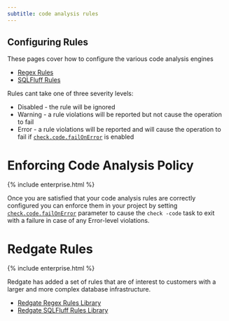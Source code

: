 ```yaml
---
subtitle: code analysis rules
---
```


## Configuring Rules
These pages cover how to configure the various code analysis engines
- [Regex Rules](<Code Analysis Rules/Configuring Regex Rules>)
- [SQLFluff Rules](<Code Analysis Rules/Configuring SQLFluff Rules>)

Rules cant take one of three severity levels:
- Disabled - the rule will be ignored
- Warning - a rule violations will be reported but not cause the operation to fail
- Error - a rule violations will be reported and will cause the operation to fail if [`check.code.failOnError`](<Configuration/Flyway Namespace/Flyway Check Namespace/Flyway Check Code Fail On Error Setting>) is enabled

# Enforcing Code Analysis Policy
{% include enterprise.html %} 

Once you are satisfied that your code analysis rules are correctly configured you can enforce them in your project by setting [`check.code.failOnError`](<Configuration/Flyway Namespace/Flyway Check Namespace/Flyway Check Code Fail On Error Setting>) parameter to cause the `check -code` task to exit with a failure in case of any Error-level violations.

# Redgate Rules 
{% include enterprise.html %}

Redgate has added a set of rules that are of interest to customers with a larger and more complex database infrastructure. 

- [Redgate Regex Rules Library](<Code Analysis Rules/Redgate Regex Rules Library>)
- [Redgate SQLFluff Rules Library](<Code Analysis Rules/Redgate SQLFluff Rules Library>)
